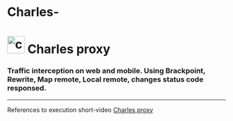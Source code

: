 # Charles-

# <img src="https://cdn.icon-icons.com/icons2/3053/PNG/512/charles_proxy_macos_bigsur_icon_190302.png" title="charles-proxy" alt="charles-proxy" width="40" height="40"/> Charles proxy
### Traffic interception on web and mobile. Using Brackpoint, Rewrite, Map remote, Local remote, changes status code responsed.
---
References to execution short-video
[Charles proxy](https://drive.google.com/drive/folders/1KB-zo9ut2u2kvcIJGiQviyEYu7m2ulFU)